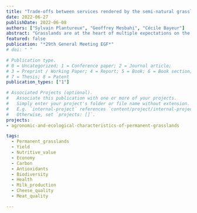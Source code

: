 ```yaml
---
title: "Trade-offs between services rendered by the semi-natural grasslands of the Vosges massif (France)"
date: 2022-06-27
publishDate: 2022-06-08
authors: ["Sylvain Plantureux", "Geoffrey Mesbahi", "Cécile Bayeur"]
abstract: "Grasslands are at the heart of multiple expectations on the part of farmers and society. The objective of this study was to assess the services provided by semi-natural grasslands, and the trade-offs between these services. Starting from a survey of 150 grasslands in the Vosges massif, we selected 58 that have been monitored for 2 consecutive years (2018-2019). Grassland services were assessed through measurements (M) and indicator calculations (IND) including dry matter production (M), feed value and anti-oxidant content of grass (M), physicochemical composition of the soil (M), carbon sequestration (M), floristic biodiversity (M), cost of production and replacement (M), product quality (cheese and meat) (IND), animal health (IND), pollinator value (IND), ecological conservation status (IND). The study of the trade-offs between these services shows that there is no binary opposition between economic value and environmental value. On the contrary, certain environmental services may be associated with the economic interest of livestock farmers."
featured: false
publication: "*29th General Meeting EGF*"
# doi: " "

# Publication type.
# 0 = Uncategorized; 1 = Conference paper; 2 = Journal article;
# 3 = Preprint / Working Paper; 4 = Report; 5 = Book; 6 = Book section;
# 7 = Thesis; 8 = Patent
publication_types: ["1"]

# Associated Projects (optional).
#   Associate this publication with one or more of your projects.
#   Simply enter your project's folder or file name without extension.
#   E.g. `internal-project` references `content/project/internal-project/index.md`.
#   Otherwise, set `projects: []`.
projects:
- agronomic-and-ecological-characteristics-of-permanent-grasslands

tags:
  - Permanent_grasslands
  - Yield
  - Nutritive_value
  - Economy
  - Carbon
  - Antioxidants
  - Biodiversity
  - Health
  - Milk_production
  - Cheese_quality
  - Meat_quality

---
```

